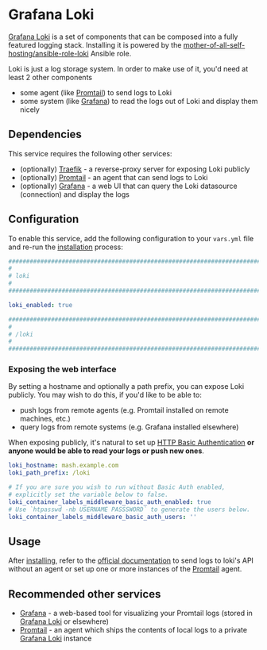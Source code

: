 # Grafana Loki

[Grafana Loki](https://grafana.com/docs/loki/latest/) is a set of components that can be composed into a fully featured logging stack. Installing it is powered by the [mother-of-all-self-hosting/ansible-role-loki](https://github.com/mother-of-all-self-hosting/ansible-role-loki) Ansible role.

Loki is just a log storage system. In order to make use of it, you'd need at least 2 other components

- some agent (like [Promtail](./promtail.md)) to send logs to Loki
- some system (like [Grafana](./grafana.md)) to read the logs out of Loki and display them nicely


## Dependencies

This service requires the following other services:

- (optionally) [Traefik](traefik.md) - a reverse-proxy server for exposing Loki publicly
- (optionally) [Promtail](./promtail.md) - an agent that can send logs to Loki
- (optionally) [Grafana](./grafana.md) - a web UI that can query the Loki datasource (connection) and display the logs


## Configuration

To enable this service, add the following configuration to your `vars.yml` file and re-run the [installation](../installing.md) process:

```yaml
########################################################################
#                                                                      #
# loki                                                                 #
#                                                                      #
########################################################################

loki_enabled: true

########################################################################
#                                                                      #
# /loki                                                                #
#                                                                      #
########################################################################
```

### Exposing the web interface

By setting a hostname and optionally a path prefix, you can expose Loki publicly. You may wish to do this, if you'd like to be able to:

- push logs from remote agents (e.g. Promtail installed on remote machines, etc.)
- query logs from remote systems (e.g. Grafana installed elsewhere)

When exposing publicly, it's natural to set up [HTTP Basic Authentication](https://developer.mozilla.org/en-US/docs/Web/HTTP/Authentication) **or anyone would be able to read your logs or push new ones**.

```yaml
loki_hostname: mash.example.com
loki_path_prefix: /loki

# If you are sure you wish to run without Basic Auth enabled,
# explicitly set the variable below to false.
loki_container_labels_middleware_basic_auth_enabled: true
# Use `htpasswd -nb USERNAME PASSSWORD` to generate the users below.
loki_container_labels_middleware_basic_auth_users: ''
```


## Usage

After [installing](../installing.md), refer to the [official documentation](https://grafana.com/docs/loki/latest/reference/api/#post-lokiapiv1push) to send logs to loki's API without an agent or set up one or more instances of the [Promtail](./promtail.md) agent.


## Recommended other services

- [Grafana](grafana.md) - a web-based tool for visualizing your Promtail logs (stored in [Grafana Loki](grafana-loki.md) or elsewhere)
- [Promtail](promtail.md) - an agent which ships the contents of local logs to a private [Grafana Loki](services/grafana-loki.md) instance

